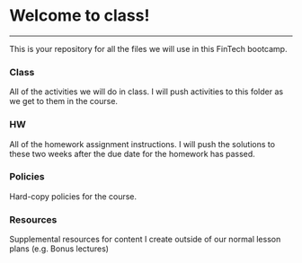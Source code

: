 # Welcome to class!
---

This is your repository for all the files we will use in this FinTech bootcamp.

### Class 

All of the activities we will do in class. I will push activities to this folder as we get to them in the course.

### HW

All of the homework assignment instructions. I will push the solutions to these two weeks after the due date for the homework has passed.

### Policies

Hard-copy policies for the course.	

### Resources

Supplemental resources for content I create outside of our normal lesson plans (e.g. Bonus lectures)
